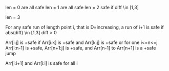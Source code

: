 len = 0 are all safe
len = 1 are all safe
len = 2
    safe if diff \in [1,3]

len = 3

For any safe run of length point i, that is D=increasing,
    a run of i+1 is safe if 
        abs(diff) \in [1,3]
        diff > 0 

Arr[i:j] is +safe if Arr[i:k] is +safe and Arr[k:j] is +safe
    or for one i<=n<=j
        Arr[i:n-1] is +safe, Arr[n+1:j] is +safe, and Arr[n-1] to Arr[n+1] is a +safe jump

Arr[i:i+1] and Arr[i:i] is safe for all i

